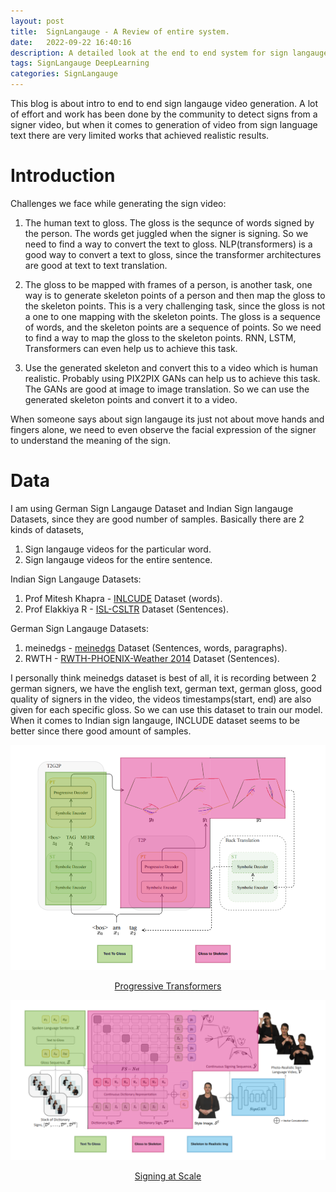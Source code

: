 ```yaml
---
layout: post
title:  SignLangauge - A Review of entire system.
date:   2022-09-22 16:40:16
description: A detailed look at the end to end system for sign langauge video generation.
tags: SignLangauge DeepLearning
categories: SignLangauge
---
```


This blog is about intro to end to end sign langauge video generation. A lot of effort and work has been done by the community to detect signs from a signer video, but when it comes to generation of video from sign language text there are very limited works that achieved realistic results.


# Introduction
Challenges we face while generating the sign video:


1. The human text to gloss. The gloss is the sequnce of words signed by the person. The words get juggled when the signer is signing. So we need to find a way to convert the text to gloss. NLP(transformers) is a good way to convert a text to gloss, since the transformer architectures are good at text to text translation.


2. The gloss to be mapped with frames of a person, is another task, one way is to generate skeleton points of a person and then map the gloss to the skeleton points. This is a very challenging task, since the gloss is not a one to one mapping with the skeleton points. The gloss is a sequence of words, and the skeleton points are a sequence of points. So we need to find a way to map the gloss to the skeleton points. RNN, LSTM, Transformers can even help us to achieve this task.

3. Use the generated skeleton and convert this to a video which is human realistic. Probably using PIX2PIX GANs can help us to achieve this task. The GANs are good at image to image translation. So we can use the generated skeleton points and convert it to a video.

When someone says about sign langauge its just not about move hands and fingers alone, we need to even observe the facial expression of the signer to understand the meaning of the sign.  


# Data
I am using German Sign Langauge Dataset and Indian Sign langauge Datasets, since they are good number of samples.
Basically there are 2 kinds of datasets,
1. Sign langauge videos for the particular word.
2. Sign langauge videos for the entire sentence.


Indian Sign Langauge Datasets:

1. Prof Mitesh Khapra - [INLCUDE](https://zenodo.org/record/4010759#.YzP6EtJBzW8) Dataset  (words).
2. Prof Elakkiya R  - [ISL-CSLTR](https://data.mendeley.com/datasets/kcmpdxky7p/1) Dataset (Sentences).


German Sign Langauge Datasets:

1. meinedgs - [meinedgs](https://www.sign-lang.uni-hamburg.de/meinedgs/overview/start.html) Dataset (Sentences, words, paragraphs).
2. RWTH - [RWTH-PHOENIX-Weather 2014](https://www-i6.informatik.rwth-aachen.de/~koller/RWTH-PHOENIX/) Dataset (Sentences).


I personally think meinedgs dataset is best of all, it is recording between 2 german signers, we have the english text, german text, german gloss, good quality of signers in the video, the videos timestamps(start, end) are also given for each specific gloss. So we can use this dataset to train our model. When it comes to Indian sign langauge, INCLUDE dataset seems to be better since there good amount of samples.


![Progressive Transformers](/assets/img/signlangauge/ProgressiveTF.png)
<p align="center">
<a href="https://doi.org/10.48550/arXiv.2004.14874">Progressive Transformers</a>
</p>


![Signing at scale](/assets/img/signlangauge/Siginigatscale.png)
<p align="center">
<a href="https://doi.org/10.48550/arXiv.2203.15354">Signing at Scale</a>
</p>


